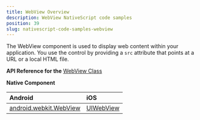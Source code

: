 ```yaml
---
title: WebView Overview
description: WebView NativeScript code samples
position: 39
slug: nativescript-code-samples-webview
---
```

The WebView component is used to display web content within your application. You use the control by providing a `src` attribute that points at a URL or a local HTML file.

**API Reference for the** [WebView Class](http://docs.nativescript.org/api-reference/modules/_ui_web_view_.html)

**Native Component**

| Android                | iOS      |
|:-----------------------|:---------|
| [android.webkit.WebView](http://developer.android.com/reference/android/webkit/WebView.html) | [UIWebView](https://developer.apple.com/library/ios/documentation/UIKit/Reference/UIWebView_Class/) | 
